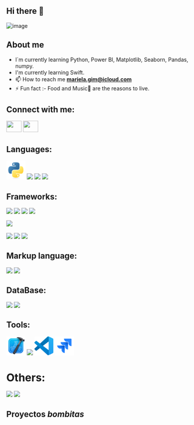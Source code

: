 ## Hi there 👋
![image](https://github.com/user-attachments/assets/a6666066-92e4-4c34-a7d5-c23317b3ae20)

## About me
- I`m currently learning Python, Power BI, Matplotlib, Seaborn, Pandas, numpy.
- I'm currently learning Swift.
- 📫 How to reach me **mariela.gim@icloud.com**
- ⚡ Fun fact :- Food and Music🎵 are the reasons to live.


## Connect with me:
[<img src="https://raw.githubusercontent.com/rahuldkjain/github-profile-readme-generator/master/src/images/icons/Social/linked-in-alt.svg" height="30" width="40">](https://www.linkedin.com/in/ "LinkedIn Profile")
[<img src="https://seeklogo.com/images/G/gmail-new-2020-logo-32DBE11BB4-seeklogo.com.png" height="30" width="40">](mailto:mariela.gim@icloud.com)

## Languages:

[<img width="50" src="https://github.com/devicons/devicon/blob/master/icons/python/python-original.svg">](https://github.com/devicons/devicon/blob/master/icons/python/python-original.svg) 
[<img width="50" src="https://user-images.githubusercontent.com/25181517/121406389-6267a300-c95e-11eb-8d67-f1e22afe8aea.png">](https://user-images.githubusercontent.com/25181517/121406389-6267a300-c95e-11eb-8d67-f1e22afe8aea.png) 
[<img width="50" src="https://user-images.githubusercontent.com/25181517/117201156-9a724800-adec-11eb-9a9d-3cd0f67da4bc.png">](https://user-images.githubusercontent.com/25181517/117201156-9a724800-adec-11eb-9a9d-3cd0f67da4bc.png) 
[<img width="50" src="https://user-images.githubusercontent.com/25181517/185062810-7ee0c3d2-17f2-4a98-9d8a-a9576947692b.png">](https://user-images.githubusercontent.com/25181517/185062810-7ee0c3d2-17f2-4a98-9d8a-a9576947692b.png) 

## Frameworks:
[<img width="50" src="https://user-images.githubusercontent.com/25181517/183914128-3fc88b4a-4ac1-40e6-9443-9a30182379b7.png">](https://user-images.githubusercontent.com/25181517/183914128-3fc88b4a-4ac1-40e6-9443-9a30182379b7.png)  <!-- Jupyter-->
[<img width="50" src="https://github.com/marwin1991/profile-technology-icons/assets/76012086/4ec200c2-acdf-4c42-b419-cd49cba3d09f">](https://github.com/marwin1991/profile-technology-icons/assets/76012086/4ec200c2-acdf-4c42-b419-cd49cba3d09f)  <!--Numpy -->
[<img width="100" src="https://github.com/user-attachments/assets/627a2dd3-fea9-4189-8e01-2843a5f1c1a3">](https://github.com/user-attachments/assets/627a2dd3-fea9-4189-8e01-2843a5f1c1a3) <!-- Pandas-->
[<img width="50" src="https://github.com/devicons/devicon/tree/master/icons/matplotlib">](https://github.com/devicons/devicon/tree/master/icons/matplotlib) <!--matplotlib -->

[<img width="50" src="https://user-images.githubusercontent.com/25181517/183891303-41f257f8-6b3d-487c-aa56-c497b880d0fb.png">](https://user-images.githubusercontent.com/25181517/183891303-41f257f8-6b3d-487c-aa56-c497b880d0fb.png) <!--Spring -->

[<img width="50" src="https://github.com/user-attachments/assets/79ad9ce4-0918-4197-8e0d-a68c569d081b">](https://github.com/user-attachments/assets/79ad9ce4-0918-4197-8e0d-a68c569d081b) <!-- Jetpack compose-->
[<img width="100" src="https://github.com/user-attachments/assets/7e70bf08-6cd1-4347-b058-89be7ecb6e70">](https://github.com/user-attachments/assets/7e70bf08-6cd1-4347-b058-89be7ecb6e70) <!-- Swiftui-->
[<img width="50" src="https://user-images.githubusercontent.com/25181517/186150365-da1eccce-6201-487c-8649-45e9e99435fd.png">](https://user-images.githubusercontent.com/25181517/186150365-da1eccce-6201-487c-8649-45e9e99435fd.png) <!-- Flutter-->

## Markup language:

[<img width="50" src="https://github.com/user-attachments/assets/7bfdc686-a2e1-4b15-b51f-836dc478479b">](https://github.com/user-attachments/assets/7bfdc686-a2e1-4b15-b51f-836dc478479b) 
[<img width="50" src="https://github.com/user-attachments/assets/03768164-0c22-4435-9fad-d3ff4cbbc866">](https://github.com/user-attachments/assets/03768164-0c22-4435-9fad-d3ff4cbbc866) 

## DataBase:
[<img width="50" src="https://github.com/user-attachments/assets/7c96ad9f-352c-43d7-ba2a-68371cf9403b">](https://github.com/user-attachments/assets/7c96ad9f-352c-43d7-ba2a-68371cf9403b) <!-- MariaDB-->
[<img width="50" src="https://user-images.githubusercontent.com/25181517/182884177-d48a8579-2cd0-447a-b9a6-ffc7cb02560e.png">](https://user-images.githubusercontent.com/25181517/182884177-d48a8579-2cd0-447a-b9a6-ffc7cb02560e.png)  <!-- Mongo-->

## Tools:
[<img width="50" src="https://github.com/devicons/devicon/blob/master/icons/xcode/xcode-original.svg">](https://github.com/devicons/devicon/blob/master/icons/xcode/xcode-original.svg)
[<img width="50" src="https://github.com/user-attachments/assets/85339bd8-948d-496a-81fa-5c9a1126ec76">](https://github.com/user-attachments/assets/85339bd8-948d-496a-81fa-5c9a1126ec76) <!-- Android-->
[<img width="50" src="https://github.com/devicons/devicon/blob/master/icons/vscode/vscode-original.svg">](https://github.com/devicons/devicon/blob/master/icons/vscode/vscode-original.svg) 
[<img width="50" src="https://github.com/devicons/devicon/blob/master/icons/jira/jira-original.svg">](https://github.com/devicons/devicon/blob/master/icons/jira/jira-original.svg)

# Others:
[<img width="50" src="https://user-images.githubusercontent.com/25181517/189716855-2c69ca7a-5149-4647-936d-780610911353.png">](https://user-images.githubusercontent.com/25181517/189716855-2c69ca7a-5149-4647-936d-780610911353.png)  <!-- Firebase-->
[<img width="50" src="https://user-images.githubusercontent.com/25181517/192158957-b1256181-356c-46a3-beb9-487af08a6266.png">](https://user-images.githubusercontent.com/25181517/192158957-b1256181-356c-46a3-beb9-487af08a6266.png)  <!-- Wordpress-->

## Proyectos *bombitas*
